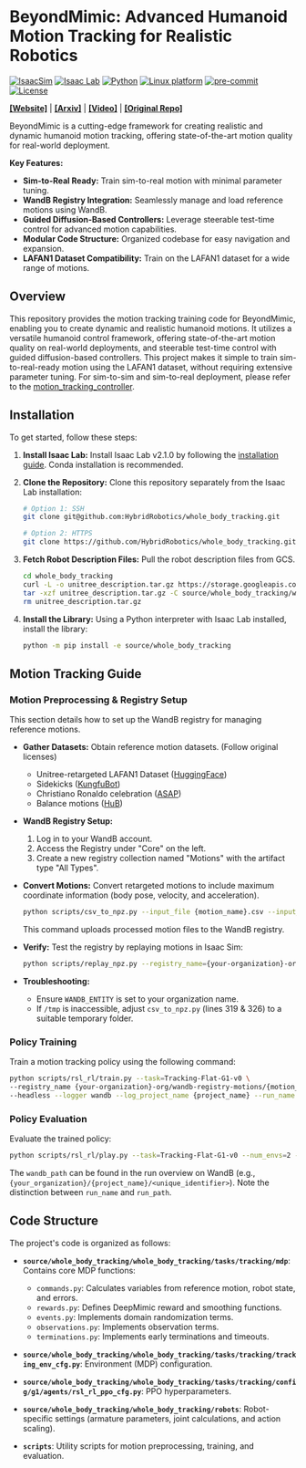 # BeyondMimic: Advanced Humanoid Motion Tracking for Realistic Robotics

[![IsaacSim](https://img.shields.io/badge/IsaacSim-4.5.0-silver.svg)](https://docs.omniverse.nvidia.com/isaacsim/latest/overview.html)
[![Isaac Lab](https://img.shields.io/badge/IsaacLab-2.1.0-silver)](https://isaac-sim.github.io/IsaacLab)
[![Python](https://img.shields.io/badge/python-3.10-blue.svg)](https://docs.python.org/3/whatsnew/3.10.html)
[![Linux platform](https://img.shields.io/badge/platform-linux--64-orange.svg)](https://releases.ubuntu.com/20.04/)
[![pre-commit](https://img.shields.io/badge/pre--commit-enabled-brightgreen?logo=pre-commit&logoColor=white)](https://pre-commit.com/)
[![License](https://img.shields.io/badge/license-MIT-yellow.svg)](https://opensource.org/license/mit)

[**[Website]**](https://beyondmimic.github.io/) | [**[Arxiv]**](https://arxiv.org/abs/2508.08241) | [**[Video]**](https://youtu.be/RS_MtKVIAzY) | [**[Original Repo]**](https://github.com/HybridRobotics/whole_body_tracking)

BeyondMimic is a cutting-edge framework for creating realistic and dynamic humanoid motion tracking, offering state-of-the-art motion quality for real-world deployment.

**Key Features:**

*   **Sim-to-Real Ready:** Train sim-to-real motion with minimal parameter tuning.
*   **WandB Registry Integration:** Seamlessly manage and load reference motions using WandB.
*   **Guided Diffusion-Based Controllers:** Leverage steerable test-time control for advanced motion capabilities.
*   **Modular Code Structure:** Organized codebase for easy navigation and expansion.
*   **LAFAN1 Dataset Compatibility:** Train on the LAFAN1 dataset for a wide range of motions.

## Overview

This repository provides the motion tracking training code for BeyondMimic, enabling you to create dynamic and realistic humanoid motions.  It utilizes a versatile humanoid control framework, offering state-of-the-art motion quality on real-world deployments, and steerable test-time control with guided diffusion-based controllers. This project makes it simple to train sim-to-real-ready motion using the LAFAN1 dataset, without requiring extensive parameter tuning.  For sim-to-sim and sim-to-real deployment, please refer to the [motion_tracking_controller](https://github.com/HybridRobotics/motion_tracking_controller).

## Installation

To get started, follow these steps:

1.  **Install Isaac Lab:** Install Isaac Lab v2.1.0 by following the [installation guide](https://isaac-sim.github.io/IsaacLab/main/source/setup/installation/index.html). Conda installation is recommended.

2.  **Clone the Repository:** Clone this repository separately from the Isaac Lab installation:

    ```bash
    # Option 1: SSH
    git clone git@github.com:HybridRobotics/whole_body_tracking.git

    # Option 2: HTTPS
    git clone https://github.com/HybridRobotics/whole_body_tracking.git
    ```

3.  **Fetch Robot Description Files:** Pull the robot description files from GCS.

    ```bash
    cd whole_body_tracking
    curl -L -o unitree_description.tar.gz https://storage.googleapis.com/qiayuanl_robot_descriptions/unitree_description.tar.gz && \
    tar -xzf unitree_description.tar.gz -C source/whole_body_tracking/whole_body_tracking/assets/ && \
    rm unitree_description.tar.gz
    ```

4.  **Install the Library:** Using a Python interpreter with Isaac Lab installed, install the library:

    ```bash
    python -m pip install -e source/whole_body_tracking
    ```

## Motion Tracking Guide

### Motion Preprocessing & Registry Setup

This section details how to set up the WandB registry for managing reference motions.

*   **Gather Datasets:**  Obtain reference motion datasets. (Follow original licenses)
    *   Unitree-retargeted LAFAN1 Dataset ([HuggingFace](https://huggingface.co/datasets/lvhaidong/LAFAN1_Retargeting_Dataset))
    *   Sidekicks ([KungfuBot](https://kungfu-bot.github.io/))
    *   Christiano Ronaldo celebration ([ASAP](https://github.com/LeCAR-Lab/ASAP))
    *   Balance motions ([HuB](https://hub-robot.github.io/))

*   **WandB Registry Setup:**
    1.  Log in to your WandB account.
    2.  Access the Registry under "Core" on the left.
    3.  Create a new registry collection named "Motions" with the artifact type "All Types".

*   **Convert Motions:** Convert retargeted motions to include maximum coordinate information (body pose, velocity, and acceleration).

    ```bash
    python scripts/csv_to_npz.py --input_file {motion_name}.csv --input_fps 30 --output_name {motion_name} --headless
    ```

    This command uploads processed motion files to the WandB registry.

*   **Verify:**  Test the registry by replaying motions in Isaac Sim:

    ```bash
    python scripts/replay_npz.py --registry_name={your-organization}-org/wandb-registry-motions/{motion_name}
    ```

*   **Troubleshooting:**
    *   Ensure `WANDB_ENTITY` is set to your organization name.
    *   If `/tmp` is inaccessible, adjust `csv_to_npz.py` (lines 319 & 326) to a suitable temporary folder.

### Policy Training

Train a motion tracking policy using the following command:

```bash
python scripts/rsl_rl/train.py --task=Tracking-Flat-G1-v0 \
--registry_name {your-organization}-org/wandb-registry-motions/{motion_name} \
--headless --logger wandb --log_project_name {project_name} --run_name {run_name}
```

### Policy Evaluation

Evaluate the trained policy:

```bash
python scripts/rsl_rl/play.py --task=Tracking-Flat-G1-v0 --num_envs=2 --wandb_path={wandb-run-path}
```

The `wandb_path` can be found in the run overview on WandB (e.g.,  `{your_organization}/{project_name}/<unique_identifier>`).  Note the distinction between `run_name` and `run_path`.

## Code Structure

The project's code is organized as follows:

*   **`source/whole_body_tracking/whole_body_tracking/tasks/tracking/mdp`**: Contains core MDP functions:

    *   `commands.py`:  Calculates variables from reference motion, robot state, and errors.
    *   `rewards.py`: Defines DeepMimic reward and smoothing functions.
    *   `events.py`: Implements domain randomization terms.
    *   `observations.py`: Implements observation terms.
    *   `terminations.py`: Implements early terminations and timeouts.

*   **`source/whole_body_tracking/whole_body_tracking/tasks/tracking/tracking_env_cfg.py`**: Environment (MDP) configuration.

*   **`source/whole_body_tracking/whole_body_tracking/tasks/tracking/config/g1/agents/rsl_rl_ppo_cfg.py`**: PPO hyperparameters.

*   **`source/whole_body_tracking/whole_body_tracking/robots`**: Robot-specific settings (armature parameters, joint calculations, and action scaling).

*   **`scripts`**: Utility scripts for motion preprocessing, training, and evaluation.